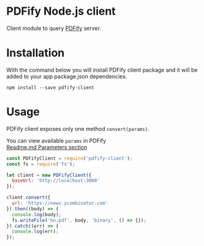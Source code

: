 # PDFify Node.js client

Client module to query
[PDFify](https://www.github.com/jurgelenas/pdfify-server) server.

# Installation

With the command below you will install PDFify client package and
it will be added to your app package.json dependencies. 

```
npm install --save pdfify-client
```

# Usage

PDFify client exposes only one method ```convert(params)```.

You can view available ```params``` in PDFify  
[Readme.md Parameters section](https://www.github.com/jurgelenas/pdfify-server/Readme.md#parameters)


```javascript
const PDFifyClient = require('pdfify-client');
const fs = require('fs');

let client = new PDFifyClient({
  baseUrl: 'http://localhost:3000'
});

client.convert({
  url: 'https://news.ycombinator.com'
}).then((body) => {
  console.log(body);
  fs.writeFile('hn.pdf', body, 'binary', () => {});
}).catch((err) => {
  console.log(err);
});
```
